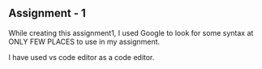 Assignment - 1
---------------
While creating this assignment1, I used Google to look for some syntax at ONLY FEW PLACES to use in my assignment.

I have used vs code editor as a code editor.
